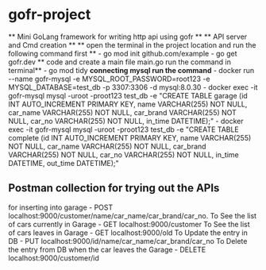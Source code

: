 # gofr-project
** Mini GoLang framework for writing http api using gofr **
  ** API server and Cmd creation **
  ** open the terminal in the project location and run the following command first **
      - go mod init github.com/example
      - go get gofr.dev
  ** code and create a main file main.go
  run the command in terminal**
      - go mod tidy
  **connecting mysql run the command**
      - docker run --name gofr-mysql -e MYSQL_ROOT_PASSWORD=root123 -e MYSQL_DATABASE=test_db -p 3307:3306 -d mysql:8.0.30
      - docker exec -it gofr-mysql mysql -uroot -proot123 test_db -e "CREATE TABLE garage (id INT AUTO_INCREMENT PRIMARY KEY, name VARCHAR(255) NOT NULL, car_name VARCHAR(255) NOT NULL, car_brand VARCHAR(255) NOT NULL, car_no VARCHAR(255) NOT NULL, in_time DATETIME);"
      - docker exec -it gofr-mysql mysql -uroot -proot123 test_db -e "CREATE TABLE complete (id INT AUTO_INCREMENT PRIMARY KEY, name VARCHAR(255) NOT NULL, car_name VARCHAR(255) NOT NULL, car_brand VARCHAR(255) NOT NULL, car_no VARCHAR(255) NOT NULL, in_time DATETIME, out_time DATETIME);"

## Postman collection for trying out the APIs ##
  for inserting into garage
      - POST localhost:9000/customer/name/car_name/car_brand/car_no.
  To See the list of cars currently in Garage
      - GET localhost:9000/customer
  To See the list of cars leaves in Garage
      - GET localhost:9000/old
  To Update the entry in DB
      - PUT localhost:9000/id/name/car_name/car_brand/car_no
  To Delete the entry from DB when the car leaves the Garage
      - DELETE localhost:9000/customer/id
